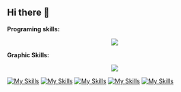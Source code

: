 ## Hi there 👋

<!--
**dXRtinXb/dXRtinXb** is a ✨ _special_ ✨ repository because its `README.md` (this file) appears on your GitHub profile.

Here are some ideas to get you started:

- 🔭 I’m currently working on ...
- 🌱 I’m currently learning ...
- 👯 I’m looking to collaborate on ...
- 🤔 I’m looking for help with ...
- 💬 Ask me about ...
- 📫 How to reach me: ...
- 😄 Pronouns: ...
- ⚡ Fun fact: ...
-->








**Programing skills:**



<p align="center">
  <a href="https://skillicons.dev">
    <img src="[https://skillicons.dev/icons?i=ai,ae,ps,pr]" />
  </a>
</p>

















**Graphic Skills:**


<p align="center">
  <a href="https://skillicons.dev">
    <img src="[https://skillicons.dev/icons?i=html,css,js,java,kotlin,idea,python,diango,ai,ae,ps,pr]" />
  </a>
</p>


[![My Skills]([https://skillicons.dev/icons?i=html,css,js,java,kotlin,idea,python,diango])](https://skillicons.dev)
[![My Skills](https://skillicons.dev/icons?i=ai)](https://skillicons.dev)
[![My Skills](https://skillicons.dev/icons?i=ae)](https://skillicons.dev)
[![My Skills](https://skillicons.dev/icons?i=ps)](https://skillicons.dev)
[![My Skills](https://skillicons.dev/icons?i=pr)](https://skillicons.dev)







